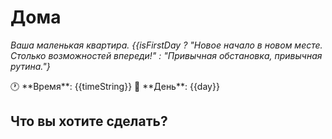 # Дома

*Ваша маленькая квартира. {{isFirstDay ? "Новое начало в новом месте. Столько возможностей впереди!" : "Привычная обстановка, привычная рутина."}*

<div class="time-display">
🕐 **Время**: {{timeString}}  
📅 **День**: {{day}}
</div>

## Что вы хотите сделать?

<div id="routine-actions">
<!-- Действия будут загружены динамически -->
</div>

<script>
// Проверка дня и состояния
function loadRoutineActions() {
  const day = window.store.time.day;
  const isFirstDay = day === 1;
  const arousal = window.getStat('arousal');
  const energy = window.getStat('energy');
  const hygiene = window.getStat('hygiene');
  
  const container = document.getElementById('routine-actions');
  
  if (isFirstDay) {
    // Первый день - полный выбор
    container.innerHTML = `
      <h3>🛏️ Спальня</h3>
      <ul>
        <li><a href="?scene=bedroom">Пойти в спальню</a> - Отдохнуть, переодеться или... другое</li>
        <li><a href="javascript:window.uiManager.showWardrobeModal()">Открыть шкаф</a> - Выбрать одежду</li>
        <li><a href="?scene=sleep">Лечь спать</a> - Восстановить силы</li>
      </ul>
      
      <h3>🚿 Ванная</h3>
      <ul>
        <li><a href="?scene=bathroom_location">Пойти в ванную</a> - Принять душ, привести себя в порядок</li>
        <li><a href="?scene=mirror">Посмотреть в зеркало</a> - Оценить свою внешность</li>
      </ul>
      
      <h3>🍳 Кухня</h3>
      <ul>
        <li><a href="?scene=kitchen">Пойти на кухню</a> - Приготовить еду, перекусить</li>
        <li><a href="?scene=fridge">Проверить холодильник</a> - Что есть из продуктов?</li>
      </ul>
      
      <h3>💻 Гостиная</h3>
      <ul>
        <li><a href="?scene=computer">Сесть за компьютер</a> - Интернет, работа, развлечения</li>
        <li><a href="?scene=tv">Смотреть ТВ</a> - Расслабиться перед экраном</li>
        <li><a href="?scene=read">Почитать</a> - Книги и журналы</li>
      </ul>
      
      <h3>🚪 Выход</h3>
      <ul>
        <li><a href="?scene=street">Выйти на улицу</a> - Исследовать город</li>
      </ul>
    `;
  } else {
    // После первого дня - сокращенный выбор
    let actions = [];
    
    // Базовые действия всегда доступны
    actions.push(`<li><a href="?scene=bedroom">Спальня</a> ${arousal > 70 ? '- <span class="hint">Нужно снять напряжение...</span>' : ''}</li>`);
    actions.push(`<li><a href="?scene=bathroom_location">Ванная</a> ${hygiene < 30 ? '- <span class="hint">Пора помыться</span>' : ''}</li>`);
    
    // Условные действия
    if (energy < 30) {
      actions.push(`<li><a href="?scene=kitchen_quick">Быстро перекусить</a> - <span class="hint">Вы голодны</span></li>`);
    }
    
    if (energy > 50 && arousal < 80) {
      actions.push(`<li><a href="?scene=computer_quick">Проверить почту</a></li>`);
    }
    
    actions.push(`<li><a href="?scene=street">Выйти из дома</a></li>`);
    
    // Особые события при высоком возбуждении
    if (arousal >= 90) {
      container.innerHTML = `
        <p class="warning">Вы слишком возбуждены, чтобы нормально функционировать!</p>
        <ul>
          <li><a href="?scene=bedroom_masturbation">Срочно в спальню!</a></li>
          <li><a href="?scene=cold_shower">Холодный душ</a> - Попытаться остыть</li>
        </ul>
      `;
      return;
    }
    
    container.innerHTML = `
      <h3>Быстрые действия:</h3>
      <ul>
        ${actions.join('')}
      </ul>
      
      <p class="hint"><em>День ${day}. Рутина затягивает. Большинство действий выполняются автоматически.</em></p>
    `;
  }
}

// Проверка блокировок от возбуждения
async function checkArousalBlocks() {
  if (window.store.stats.arousal >= 80) {
    const ArousalSystem = (await import('/systems/ArousalSystem.js')).default;
    const arousalSystem = new ArousalSystem(window.store);
    const blocks = arousalSystem.checkArousalBlocks();
    
    if (blocks.length > 0) {
      const blockMessages = blocks.map(b => `<li>${b.reason}</li>`).join('');
      document.getElementById('routine-actions').innerHTML += `
        <div class="arousal-blocks">
          <h4>⚠️ Заблокировано из-за возбуждения:</h4>
          <ul>${blockMessages}</ul>
        </div>
      `;
    }
  }
}

// Стили
const style = document.createElement('style');
style.textContent = `
  .time-display {
    background: rgba(255,255,255,0.1);
    padding: 10px;
    border-radius: 8px;
    margin-bottom: 20px;
  }
  
  .hint {
    color: var(--accent-color);
    font-style: italic;
    font-size: 0.9rem;
  }
  
  .warning {
    color: var(--error-color);
    font-weight: bold;
    padding: 10px;
    background: rgba(239, 68, 68, 0.1);
    border-radius: 8px;
    margin-bottom: 15px;
  }
  
  .arousal-blocks {
    margin-top: 20px;
    padding: 15px;
    background: rgba(239, 68, 68, 0.1);
    border: 1px solid var(--error-color);
    border-radius: 8px;
  }
  
  .arousal-blocks h4 {
    color: var(--error-color);
    margin: 0 0 10px 0;
  }
  
  #routine-actions h3 {
    color: var(--primary-color);
    margin-top: 20px;
    margin-bottom: 10px;
  }
  
  #routine-actions ul {
    list-style: none;
    padding: 0;
  }
  
  #routine-actions li {
    margin: 8px 0;
    padding: 8px;
    background: rgba(255,255,255,0.02);
    border-radius: 4px;
    transition: all 0.3s ease;
  }
  
  #routine-actions li:hover {
    background: rgba(255,255,255,0.05);
    padding-left: 12px;
  }
`;
document.head.appendChild(style);

// Инициализация
loadRoutineActions();
checkArousalBlocks();
</script> 